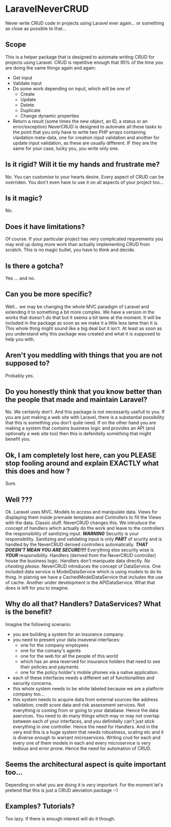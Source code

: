 # LaravelNeverCRUD
Never write CRUD code in projects using Laravel ever again... or something as close as possible to that...

## Scope
This is a helper package that is designed to automate writing CRUD for projects using Laravel. 
CRUD is repetitive enough that 95% of the time you are doing the same things again and again:
* Get input
* Validate input
* Do some work depending on input, which will be one of 
  * Create 
  * Update
  * Delete
  * Duplicate
  * Change dynamic properties
* Return a result (some times the new object, an ID, a status or an error/exception)
NeverCRUD is designed to automate all these tasks to the point that you only have to write two PHP arrays containing vlaidation meta-data, one for creation input validation and another for update input validation, as these are usually different. IF they are the same for your case, lucky you, you write only one.

## Is it rigid? Will it tie my hands and frustrate me?
No. You can customise to your hearts desire. Every aspect of CRUD can be overriden. You don't even have to use it on all aspects of your project too...

## Is it magic? 
No. 

## Does it have limitations? 
Of course. If your particular project has very complicated requrements you may end up doing more work than actually implementing CRUD from scratch. This is no magic bullet, you have to think and decide.

## Is there a gotcha?
Yes ... and no.

## Can you be more specific?
Well... we may be changing the whole MVC paradigm of Laravel and extending it to something a bit more complex. 
We have a version in the works that doesn't do that but it seems a bit lame at the moment. It will be included in the package as soon as we make it a little less lame than it is.
This whole thing might sound like a big deal but it isn't. At least as soon as you understand why this package was created and what it is supposed to help you with.

## Aren't you meddling with things that you are not supposed to?
Probably yes. 

## Do you honestly think that you know better than the people that made and maintain Laravel?
No. We certainly don't. And this package is not necessarily usefull to you. If you are just making a web site with Laravel, there is a substantial possibility that this is something you don't quite need. If on the other hand you are making a system that contains business logic and provides an API (and optionally a web site too) then this is defenitelly something that might benefit you.

## Ok, I am completely lost here, can you PLEASE stop fooling around and explain EXACTLY what this does and how ?
Sure.

## Well ???
Ok. Laravel uses MVC. Models to access and manipulate data. Views for displaying them inside premade templates and Controllers to fill the Views with the data. Classic stuff. 
NeverCRUD changes this. We intruduce the concept of handlers which actually do the work and leave to the controllers the responsibility of sanitizing input. ***WARNING*** Security is your responsibility. Sanitizing and validating input is only ***PART*** of scurity and is handled by the NeverCRUD derived controllers automatically. ***THAT DOESN'T MEAN YOU ARE SECURE!!!!*** Everything else security wise is ***YOUR*** responsibility. 
Handlers (derived from the NeverCRUD controller) house the business logic. Handlers don't manipuate data directly. *No cheating please*. NeverCRUD introduces the concept of DataService. One included data service is ModelDataService which is using models to do its thing. In plannig we have a CachedModelDataService that includes the use of cache. Another under development is the APIDataService. What that does is left for you to imagine. 

## Why do all that? Handlers? DataServices? What is the benefit?
Imagine the following scenario:
  * you are building a system for an insurance company.
  * you need to present your data inseveral interfaces:
    * one for the company employees
    * one for the comany's agents
    * one for the web for all the people of this world
    * which has an area reserved for insurance holders that need to see their policies and payments
    * one for the policy holder's mobile phones via a native application.
  * each of these interfaces needs a different set of functionalities and security concerns.
  * this whole system needs to be white labeled because we are a platform company too...
  * this system needs to acquire data from external sources like address validation, credit score data and risk assessment services. 
Not everything is coming from or going to your database. Hence the data aservices. You need to do many things which may or may not overlap between each of your interfaces, and you definitelly can't just stick everything in one controller. Hence the need for Handlers. And in the very end this is a huge system that needs robustness, scaling etc and it is diverse enough to warrant microservices. Writing crud for each and every one of them models in each and every microservice is very tedious and error prone. Hence the need for automation of CRUD.

## Seems the architectural aspect is quite important too...
Depending on what you are doing it is very important. For the moment let's pretend that this is just a CRUD aleviation package :-) 

## Examples? Tutorials?
Too lazy. If there is enough interest will do it though. 
